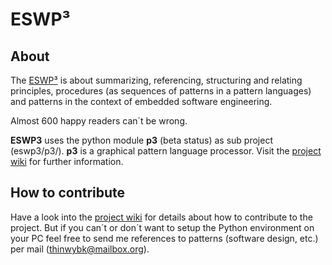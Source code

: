 # ESWP³

## About

The [ESWP³](http://eswp3.org/) is about summarizing, referencing, structuring and relating principles, procedures (as sequences of patterns in a pattern languages) and patterns in the context of embedded software engineering.

Almost 600 happy readers can´t be wrong.

**ESWP3** uses the python module **p3** (beta status) as sub project (eswp3/p3/). **p3** is a graphical pattern language processor. Visit the [project wiki](https://github.com/fkromer/eswp3/wiki) for further information.

## How to contribute

Have a look into the [project wiki](https://github.com/fkromer/eswp3/wiki) for details about how to contribute to the project.
But if you can´t or don´t want to setup the Python environment on your PC feel free to send me references to patterns (software design, etc.) per mail (thinwybk@mailbox.org).
